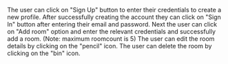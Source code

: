 The user can click on "Sign Up" button to enter their credentials to create a new profile.
After successfully creating the account they can click on "Sign In" button after entering their email and password.
Next the user can click on "Add room" option and enter the relevant credentials and successfully add a room. (Note: maximum roomcount is 5)
The user can edit the room details by clicking on the "pencil" icon.
The user can delete the room by clicking on the "bin" icon.
